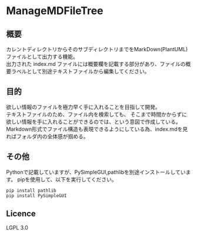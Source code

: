 # ManageMDFileTree

## 概要
カレントディレクトリからそのサブディレクトリまでをMarkDown(PlantUML)ファイルとして出力する機能。<br>
出力された index.md ファイルには概要欄を記載する部分があり、ファイルの概要ラベルとして別途テキストファイルから編集してください。

## 目的
欲しい情報のファイルを極力早く手に入れることを目指して開発。<br>
テキストファイルのため、ファイル内を検索しても、
そこまで時間かからずに欲しい情報を手に入れることができるのでは、という意図で作成している。<br>
Markdown形式でファイル構造も表現できるようにしている為、index.mdを見ればフォルダ内の全体感が掴める。

## その他
Pythonで記載していますが、PySimpleGUI,pathlibを別途インストールしています。
pipを使用して、以下を実行してください。
```
pip install pathlib
pip install PySimpleGUI
```

## Licence
LGPL 3.0

